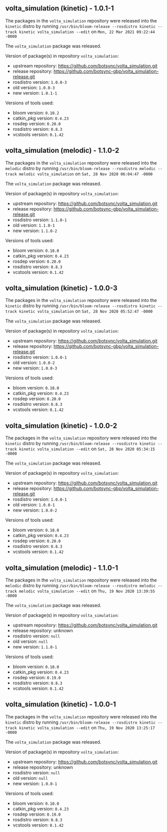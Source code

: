 ## volta_simulation (kinetic) - 1.0.1-1

The packages in the `volta_simulation` repository were released into the `kinetic` distro by running `/usr/bin/bloom-release --rosdistro kinetic --track kinetic volta_simulation --edit` on `Mon, 22 Mar 2021 09:22:44 -0000`

The `volta_simulation` package was released.

Version of package(s) in repository `volta_simulation`:

- upstream repository: https://github.com/botsync/volta_simulation.git
- release repository: https://github.com/botsync-gbp/volta_simulation-release.git
- rosdistro version: `1.0.0-3`
- old version: `1.0.0-3`
- new version: `1.0.1-1`

Versions of tools used:

- bloom version: `0.10.2`
- catkin_pkg version: `0.4.23`
- rosdep version: `0.20.0`
- rosdistro version: `0.8.3`
- vcstools version: `0.1.42`


## volta_simulation (melodic) - 1.1.0-2

The packages in the `volta_simulation` repository were released into the `melodic` distro by running `/usr/bin/bloom-release --rosdistro melodic --track melodic volta_simulation` on `Sat, 28 Nov 2020 06:04:47 -0000`

The `volta_simulation` package was released.

Version of package(s) in repository `volta_simulation`:

- upstream repository: https://github.com/botsync/volta_simulation.git
- release repository: https://github.com/botsync-gbp/volta_simulation-release.git
- rosdistro version: `1.1.0-1`
- old version: `1.1.0-1`
- new version: `1.1.0-2`

Versions of tools used:

- bloom version: `0.10.0`
- catkin_pkg version: `0.4.23`
- rosdep version: `0.20.0`
- rosdistro version: `0.8.3`
- vcstools version: `0.1.42`


## volta_simulation (kinetic) - 1.0.0-3

The packages in the `volta_simulation` repository were released into the `kinetic` distro by running `/usr/bin/bloom-release --rosdistro kinetic --track kinetic volta_simulation` on `Sat, 28 Nov 2020 05:52:47 -0000`

The `volta_simulation` package was released.

Version of package(s) in repository `volta_simulation`:

- upstream repository: https://github.com/botsync/volta_simulation.git
- release repository: https://github.com/botsync-gbp/volta_simulation-release.git
- rosdistro version: `1.0.0-1`
- old version: `1.0.0-2`
- new version: `1.0.0-3`

Versions of tools used:

- bloom version: `0.10.0`
- catkin_pkg version: `0.4.23`
- rosdep version: `0.20.0`
- rosdistro version: `0.8.3`
- vcstools version: `0.1.42`


## volta_simulation (kinetic) - 1.0.0-2

The packages in the `volta_simulation` repository were released into the `kinetic` distro by running `/usr/bin/bloom-release --rosdistro kinetic --track kinetic volta_simulation --edit` on `Sat, 28 Nov 2020 05:34:15 -0000`

The `volta_simulation` package was released.

Version of package(s) in repository `volta_simulation`:

- upstream repository: https://github.com/botsync/volta_simulation.git
- release repository: https://github.com/botsync-gbp/volta_simulation-release.git
- rosdistro version: `1.0.0-1`
- old version: `1.0.0-1`
- new version: `1.0.0-2`

Versions of tools used:

- bloom version: `0.10.0`
- catkin_pkg version: `0.4.23`
- rosdep version: `0.20.0`
- rosdistro version: `0.8.3`
- vcstools version: `0.1.42`


## volta_simulation (melodic) - 1.1.0-1

The packages in the `volta_simulation` repository were released into the `melodic` distro by running `/usr/bin/bloom-release --rosdistro melodic --track melodic volta_simulation --edit` on `Thu, 19 Nov 2020 13:39:55 -0000`

The `volta_simulation` package was released.

Version of package(s) in repository `volta_simulation`:

- upstream repository: https://github.com/botsync/volta_simulation.git
- release repository: unknown
- rosdistro version: `null`
- old version: `null`
- new version: `1.1.0-1`

Versions of tools used:

- bloom version: `0.10.0`
- catkin_pkg version: `0.4.23`
- rosdep version: `0.19.0`
- rosdistro version: `0.8.3`
- vcstools version: `0.1.42`


## volta_simulation (kinetic) - 1.0.0-1

The packages in the `volta_simulation` repository were released into the `kinetic` distro by running `/usr/bin/bloom-release --rosdistro kinetic --track kinetic volta_simulation --edit` on `Thu, 19 Nov 2020 13:25:17 -0000`

The `volta_simulation` package was released.

Version of package(s) in repository `volta_simulation`:

- upstream repository: https://github.com/botsync/volta_simulation.git
- release repository: unknown
- rosdistro version: `null`
- old version: `null`
- new version: `1.0.0-1`

Versions of tools used:

- bloom version: `0.10.0`
- catkin_pkg version: `0.4.23`
- rosdep version: `0.19.0`
- rosdistro version: `0.8.3`
- vcstools version: `0.1.42`


